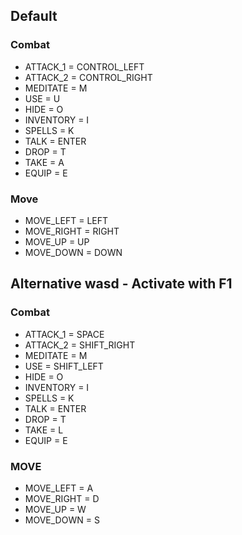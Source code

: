 ## Default
### Combat
* ATTACK_1 = CONTROL_LEFT
* ATTACK_2 = CONTROL_RIGHT
* MEDITATE = M
* USE = U
* HIDE = O
* INVENTORY = I
* SPELLS = K
* TALK = ENTER
* DROP = T
* TAKE = A
* EQUIP = E

### Move
* MOVE_LEFT = LEFT
* MOVE_RIGHT = RIGHT
* MOVE_UP = UP
* MOVE_DOWN = DOWN

## Alternative wasd - Activate with F1
### Combat
* ATTACK_1 = SPACE
* ATTACK_2 = SHIFT_RIGHT
* MEDITATE = M
* USE = SHIFT_LEFT
* HIDE = O
* INVENTORY = I
* SPELLS = K
* TALK = ENTER
* DROP = T
* TAKE = L
* EQUIP = E

### MOVE
* MOVE_LEFT = A
* MOVE_RIGHT = D
* MOVE_UP = W
* MOVE_DOWN = S
